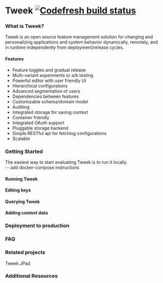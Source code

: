 # Tweek [![Codefresh build status]( https://g.codefresh.io/api/badges/build?repoOwner=Soluto&repoName=tweek&branch=master&pipelineName=tweek-all&accountName=soluto&key=eyJhbGciOiJIUzI1NiJ9.NTkwOTg1MmQ2ZDAxYjcwMDA2Yjc1ODBm.fODYFsnTAGVNVeEAA6lI0g-sTAfHjh5B9BWrOtDvSSE&type=cf-2)]( https://g.codefresh.io/repositories/Soluto/tweek/builds?filter=trigger:build;branch:master;service:590b2586eea36f000875f02e~tweek-all)

### What is Tweek?

Tweek is an open source feature management solution for changing and personalizing applications and system behavior dynamically, remotely, and in runtime independently from deployment/release cycles.

#### Features
- Feature toggles and gradual release
- Multi-variant experiments or a/b testing
- Powerful editor with user friendly UI
- Hierarchical configurations
- Advanced segmentation of users
- Dependencies between features
- Customizable schema/domain model
- Auditing
- Integrated storage for saving context  
- Container friendly
- Integrated OAuth support
- Pluggable storage backend
- Simple RESTful api for fetching configurations 
- Scalable

### Getting Started
The easiest way to start evaluating Tweek is to run it locally.  
-- add docker-compose instructions
#### Running Tweek

#### Editing keys

#### Querying Tweek

#### Adding context data

### Deployment to production

### FAQ

### Related projects
Tweek.JPad

### Additional Resources
